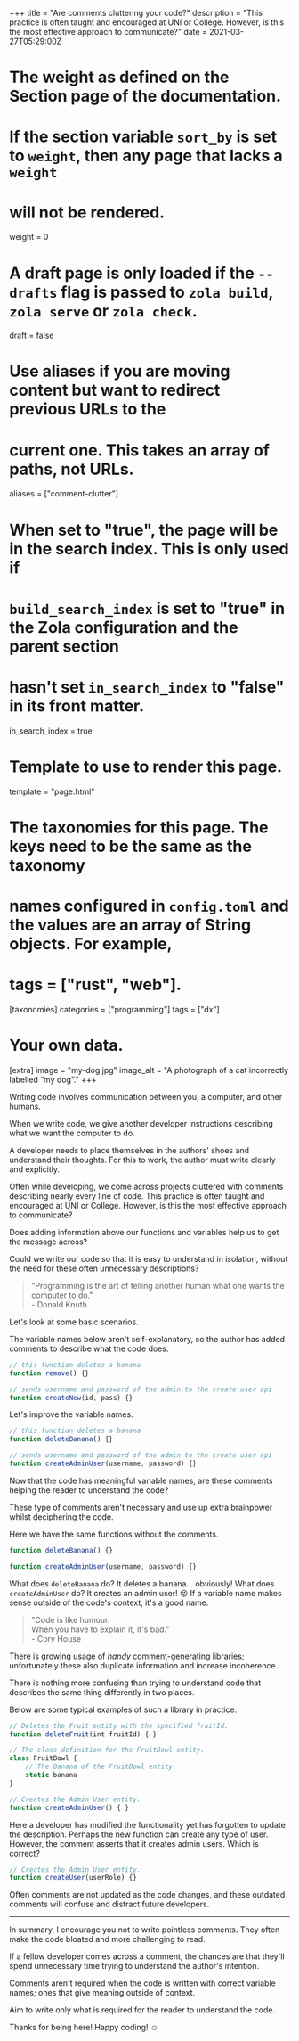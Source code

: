 +++
title = "Are comments cluttering your code?"
description = "This practice is often taught and encouraged at UNI or College. However, is this the most effective approach to communicate?"
date = 2021-03-27T05:29:00Z

# The weight as defined on the Section page of the documentation.
# If the section variable `sort_by` is set to `weight`, then any page that lacks a `weight`
# will not be rendered.
weight = 0

# A draft page is only loaded if the `--drafts` flag is passed to `zola build`, `zola serve` or `zola check`.
draft = false

# Use aliases if you are moving content but want to redirect previous URLs to the
# current one. This takes an array of paths, not URLs.
aliases = ["comment-clutter"]

# When set to "true", the page will be in the search index. This is only used if
# `build_search_index` is set to "true" in the Zola configuration and the parent section
# hasn't set `in_search_index` to "false" in its front matter.
in_search_index = true

# Template to use to render this page.
template = "page.html"

# The taxonomies for this page. The keys need to be the same as the taxonomy
# names configured in `config.toml` and the values are an array of String objects. For example,
# tags = ["rust", "web"].
[taxonomies]
categories = ["programming"]
tags = ["dx"]

# Your own data.
[extra]
image = "my-dog.jpg"
image_alt = "A photograph of a cat incorrectly labelled “my dog”."
+++

Writing code involves communication between you, a computer, and other humans.

When we write code, we give another developer instructions describing what we want the computer to do.

A developer needs to place themselves in the authors' shoes and understand their thoughts. For this to work, the author must write clearly and explicitly.

Often while developing, we come across projects cluttered with comments describing nearly every line of code. This practice is often taught and encouraged at UNI or College. However, is this the most effective approach to communicate?

Does adding information above our functions and variables help us to get the message across?

Could we write our code so that it is easy to understand in isolation, without the need for these often unnecessary descriptions?

> "Programming is the art of telling another human what one wants the computer to do."<br />- Donald Knuth

Let's look at some basic scenarios.

The variable names below aren't self-explanatory, so the author has added comments to describe what the code does.

```ts
// this function deletes a banana
function remove() {}

// sends username and password of the admin to the create user api
function createNew(id, pass) {}
```

Let's improve the variable names.

```ts
// this function deletes a banana
function deleteBanana() {}

// sends username and password of the admin to the create user api
function createAdminUser(username, password) {}
```

Now that the code has meaningful variable names, are these comments helping the reader to understand the code?

These type of comments aren't necessary and use up extra brainpower whilst deciphering the code.

Here we have the same functions without the comments.

```ts
function deleteBanana() {}

function createAdminUser(username, password) {}
```

What does `deleteBanana` do? It deletes a banana... obviously!
What does `createAdminUser` do? It creates an admin user! 😝
If a variable name makes sense outside of the code's context, it's a good name.

> "Code is like humour.<br />When you have to explain it, it's bad."<br />- Cory House

There is growing usage of _handy_ comment-generating libraries; unfortunately these also duplicate information and increase incoherence.

There is nothing more confusing than trying to understand code that describes the same thing differently in two places.

Below are some typical examples of such a library in practice.

```ts
// Deletes the Fruit entity with the specified fruitId.
function deleteFruit(int fruitId) { }

// The class definition for the FruitBowl entity.
class FruitBowl {
    // The Banana of the FruitBowl entity.
    static banana
}

// Creates the Admin User entity.
function createAdminUser() { }
```

Here a developer has modified the functionality yet has forgotten to update the description. Perhaps the new function can create any type of user. However, the comment asserts that it creates admin users. Which is correct?

```ts
// Creates the Admin User entity.
function createUser(userRole) {}
```

Often comments are not updated as the code changes, and these outdated comments will confuse and distract future developers.

---

In summary, I encourage you not to write pointless comments. They often make the code bloated and more challenging to read.

If a fellow developer comes across a comment, the chances are that they'll spend unnecessary time trying to understand the author's intention.

Comments aren't required when the code is written with correct variable names; ones that give meaning outside of context.

Aim to write only what is required for the reader to understand the code.

Thanks for being here! Happy coding! ☺️
